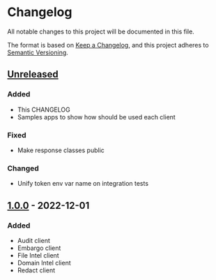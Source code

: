 # Changelog

All notable changes to this project will be documented in this file.

The format is based on [Keep a Changelog](https://keepachangelog.com/en/1.0.0/),
and this project adheres to [Semantic Versioning](https://semver.org/spec/v2.0.0.html).

## [Unreleased]

### Added

- This CHANGELOG
- Samples apps to show how should be used each client

### Fixed

- Make response classes public

### Changed

- Unify token env var name on integration tests

## [1.0.0] - 2022-12-01

### Added

- Audit client
- Embargo client
- File Intel client
- Domain Intel client
- Redact client


[unreleased]: https://github.com/pangeacyber/pangea-java/compare/v1.0.0...main
[1.0.0]: https://github.com/pangeacyber/pangea-java/releases/tag/v1.0.0

